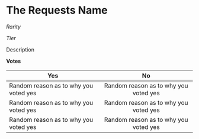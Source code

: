 # The Requests Name

*Rarity*

*Tier*

Description

**Votes**

| Yes        | No           |
| ------------- |:-------------:|
| Random reason as to why you voted yes | Random reason as to why you voted yes |
| Random reason as to why you voted yes | Random reason as to why you voted yes |
| Random reason as to why you voted yes | Random reason as to why you voted yes |
